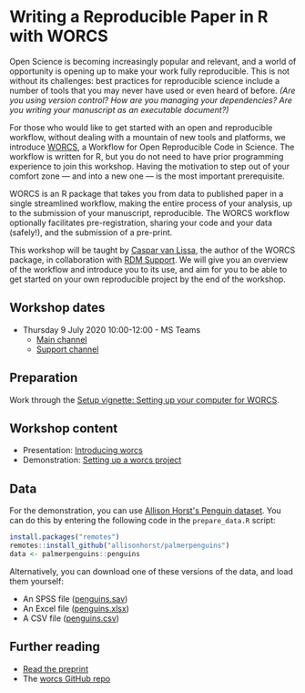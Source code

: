 # Writing a Reproducible Paper in R with WORCS 

Open Science is becoming increasingly popular and relevant, and a world of opportunity is opening up to make your work fully reproducible. This is not without its challenges: best practices for reproducible science include a number of tools that you may never have used or even heard of before. *(Are you using version control? How are you managing your dependencies? Are you writing your manuscript as an executable document?)*

For those who would like to get started with an open and reproducible workflow, without dealing with a mountain of new tools and platforms, we introduce [WORCS](https://psyarxiv.com/k4wde/), a Workflow for Open Reproducible Code in Science. The workflow is written for R, but you do not need to have prior programming experience to join this workshop. Having the motivation to step out of your comfort zone — and into a new one — is the most important prerequisite.

WORCS is an R package that takes you from data to published paper in a single streamlined workflow, making the entire process of your analysis, up to the submission of your manuscript, reproducible. The WORCS workflow optionally facilitates pre-registration, sharing your code and your data (safely!), and the submission of a pre-print.

This workshop will be taught by [Caspar van Lissa](https://github.com/cjvanlissa), the author of the WORCS package, in collaboration with [RDM Support](https://www.uu.nl/en/research/research-data-management). We will give you an overview of the workflow and introduce you to its use, and aim for you to be able to get started on your own reproducible project by the end of the workshop.


## Workshop dates
- Thursday 9 July 2020 10:00-12:00 - MS Teams
  - [Main channel](https://teams.microsoft.com/l/meetup-join/19%3ameeting_N2I0NjEyYzUtZTU2Yy00OWMyLWJjNGMtZmZiZTk4ZGMwM2Yy%40thread.v2/0?context=%7b%22Tid%22%3a%22d72758a0-a446-4e0f-a0aa-4bf95a4a10e7%22%2c%22Oid%22%3a%224aab0b2f-0067-48f0-bdb4-4341b7c079e2%22%7d)
  - [Support channel](https://teams.microsoft.com/l/meetup-join/19%3a4c4bc5bde1974a0bbb78836073b30f14%40thread.tacv2/1594249515162?context=%7b%22Tid%22%3a%22d72758a0-a446-4e0f-a0aa-4bf95a4a10e7%22%2c%22Oid%22%3a%224aab0b2f-0067-48f0-bdb4-4341b7c079e2%22%7d)


## Preparation
Work through the [Setup vignette: Setting up your computer for WORCS](https://cjvanlissa.github.io/worcs/articles/setup.html).


## Workshop content
- Presentation: [Introducing worcs](https://bvreede.github.io/worcshop/slides/overview_lecture.html)
- Demonstration: [Setting up a worcs project](https://cjvanlissa.github.io/worcs/articles/workflow.html)

## Data
For the demonstration, you can use [Allison Horst's Penguin dataset](https://github.com/allisonhorst/palmerpenguins).
You can do this by entering the following code in the `prepare_data.R` script:
``` r
install.packages("remotes")
remotes::install_github("allisonhorst/palmerpenguins")
data <- palmerpenguins::penguins
```
Alternatively, you can download one of these versions of the data, and load them yourself:
- An SPSS file ([penguins.sav](https://raw.githubusercontent.com/bvreede/worcshop/master/data/penguins.sav))
- An Excel file ([penguins.xlsx](https://raw.githubusercontent.com/bvreede/worcshop/master/data/penguins.xlsx))
- A CSV file ([penguins.csv](https://raw.githubusercontent.com/bvreede/worcshop/master/data/penguins.csv))

## Further reading
- [Read the preprint](https://psyarxiv.com/k4wde/)
- The [worcs GitHub repo](https://github.com/cjvanlissa/worcs)
